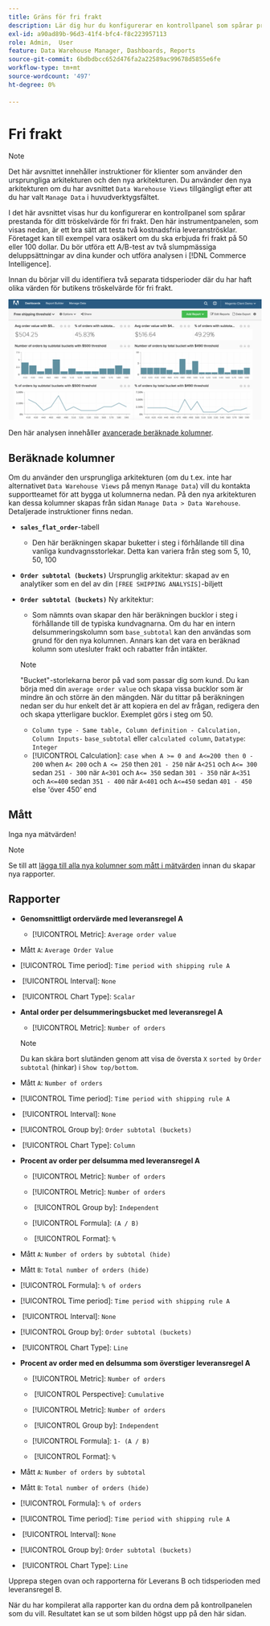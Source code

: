 ```yaml
---
title: Gräns för fri frakt
description: Lär dig hur du konfigurerar en kontrollpanel som spårar prestanda för ditt tröskelvärde för fri frakt.
exl-id: a90ad89b-96d3-41f4-bfc4-f8c223957113
role: Admin,  User
feature: Data Warehouse Manager, Dashboards, Reports
source-git-commit: 6bdbdbcc652d476fa2a22589ac99678d5855e6fe
workflow-type: tm+mt
source-wordcount: '497'
ht-degree: 0%

---
```


# Fri frakt

>[!NOTE]
>
>Det här avsnittet innehåller instruktioner för klienter som använder den ursprungliga arkitekturen och den nya arkitekturen. Du använder den nya arkitekturen om du har avsnittet `Data Warehouse Views` tillgängligt efter att du har valt `Manage Data` i huvudverktygsfältet.

I det här avsnittet visas hur du konfigurerar en kontrollpanel som spårar prestanda för ditt tröskelvärde för fri frakt. Den här instrumentpanelen, som visas nedan, är ett bra sätt att testa två kostnadsfria leveranströsklar. Företaget kan till exempel vara osäkert om du ska erbjuda fri frakt på 50 eller 100 dollar. Du bör utföra ett A/B-test av två slumpmässiga deluppsättningar av dina kunder och utföra analysen i [!DNL Commerce Intelligence].

Innan du börjar vill du identifiera två separata tidsperioder där du har haft olika värden för butikens tröskelvärde för fri frakt.

![](../../assets/free_shipping_threshold.png)

Den här analysen innehåller [avancerade beräknade kolumner](../data-warehouse-mgr/adv-calc-columns.md).

## Beräknade kolumner

Om du använder den ursprungliga arkitekturen (om du t.ex. inte har alternativet `Data Warehouse Views` på menyn `Manage Data`) vill du kontakta supportteamet för att bygga ut kolumnerna nedan. På den nya arkitekturen kan dessa kolumner skapas från sidan `Manage Data > Data Warehouse`. Detaljerade instruktioner finns nedan.

* **`sales_flat_order`**-tabell
   * Den här beräkningen skapar buketter i steg i förhållande till dina vanliga kundvagnsstorlekar. Detta kan variera från steg som 5, 10, 50, 100

* **`Order subtotal (buckets)`** Ursprunglig arkitektur: skapad av en analytiker som en del av din `[FREE SHIPPING ANALYSIS]`-biljett
* **`Order subtotal (buckets)`** Ny arkitektur:
   * Som nämnts ovan skapar den här beräkningen bucklor i steg i förhållande till de typiska kundvagnarna. Om du har en intern delsummeringskolumn som `base_subtotal` kan den användas som grund för den nya kolumnen. Annars kan det vara en beräknad kolumn som utesluter frakt och rabatter från intäkter.

  >[!NOTE]
  >
  >&quot;Bucket&quot;-storlekarna beror på vad som passar dig som kund. Du kan börja med din `average order value` och skapa vissa bucklor som är mindre än och större än den mängden. När du tittar på beräkningen nedan ser du hur enkelt det är att kopiera en del av frågan, redigera den och skapa ytterligare bucklor. Exemplet görs i steg om 50.

   * `Column type - Same table, Column definition - Calculation, Column Inputs-` `base_subtotal` eller `calculated column`, `Datatype`: `Integer`
   * [!UICONTROL Calculation]: `case when A >= 0 and A<=200 then 0 - 200`
when `A< 200` och `A <= 250` then `201 - 250`
när `A<251` och `A<= 300` sedan `251 - 300`
när `A<301` och `A<= 350` sedan `301 - 350`
när `A<351` och `A<=400` sedan `351 - 400`
när `A<401` och `A<=450` sedan `401 - 450`
else &#39;över 450&#39;
end


## Mått

Inga nya mätvärden!

>[!NOTE]
>
>Se till att [lägga till alla nya kolumner som mått i mätvärden](../data-warehouse-mgr/manage-data-dimensions-metrics.md) innan du skapar nya rapporter.

## Rapporter

* **Genomsnittligt ordervärde med leveransregel A**
   * [!UICONTROL Metric]: `Average order value`

* Mått `A`: `Average Order Value`
* [!UICONTROL Time period]: `Time period with shipping rule A`
* &#x200B;
  [!UICONTROL Interval]: `None`
* &#x200B;
  [!UICONTROL Chart Type]: `Scalar`

* **Antal order per delsummeringsbucket med leveransregel A**
   * [!UICONTROL Metric]: `Number of orders`

  >[!NOTE]
  >
  >Du kan skära bort slutänden genom att visa de översta `X` `sorted by` `Order subtotal` (hinkar) i `Show top/bottom`.

* Mått `A`: `Number of orders`
* [!UICONTROL Time period]: `Time period with shipping rule A`
* &#x200B;
  [!UICONTROL Interval]: `None`
* [!UICONTROL Group by]: `Order subtotal (buckets)`
* &#x200B;
  [!UICONTROL Chart Type]: `Column`

* **Procent av order per delsumma med leveransregel A**
   * [!UICONTROL Metric]: `Number of orders`

   * [!UICONTROL Metric]: `Number of orders`
   * &#x200B;
     [!UICONTROL Group by]: `Independent`
   * [!UICONTROL Formula]: `(A / B)`
   * &#x200B;
     [!UICONTROL Format]: `%`

* Mått `A`: `Number of orders by subtotal (hide)`
* Mått `B`: `Total number of orders (hide)`
* [!UICONTROL Formula]: `% of orders`
* [!UICONTROL Time period]: `Time period with shipping rule A`
* &#x200B;
  [!UICONTROL Interval]: `None`
* [!UICONTROL Group by]: `Order subtotal (buckets)`
* &#x200B;
  [!UICONTROL Chart Type]: `Line`

* **Procent av order med en delsumma som överstiger leveransregel A**
   * [!UICONTROL Metric]: `Number of orders`
   * &#x200B;
     [!UICONTROL Perspective]: `Cumulative`

   * [!UICONTROL Metric]: `Number of orders`
   * &#x200B;
     [!UICONTROL Group by]: `Independent`

   * [!UICONTROL Formula]: `1- (A / B)`
   * &#x200B;
     [!UICONTROL Format]: `%`

* Mått `A`: `Number of orders by subtotal`
* Mått `B`: `Total number of orders (hide)`
* [!UICONTROL Formula]: `% of orders`
* [!UICONTROL Time period]: `Time period with shipping rule A`
* &#x200B;
  [!UICONTROL Interval]: `None`
* [!UICONTROL Group by]: `Order subtotal (buckets)`
* &#x200B;
  [!UICONTROL Chart Type]: `Line`


Upprepa stegen ovan och rapporterna för Leverans B och tidsperioden med leveransregel B.

När du har kompilerat alla rapporter kan du ordna dem på kontrollpanelen som du vill. Resultatet kan se ut som bilden högst upp på den här sidan.
